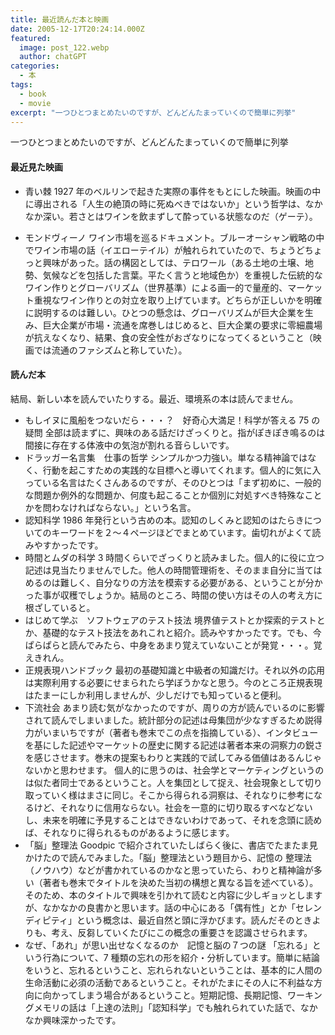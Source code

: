 ```yaml
---
title: 最近読んだ本と映画
date: 2005-12-17T20:24:14.000Z
featured:
  image: post_122.webp
  author: chatGPT
categories:
  - 本
tags:
  - book
  - movie
excerpt: "一つひとつまとめたいのですが、どんどんたまっていくので簡単に列挙"
---
```


一つひとつまとめたいのですが、どんどんたまっていくので簡単に列挙

#### 最近見た映画

- 青い棘
  1927 年のベルリンで起きた実際の事件をもとにした映画。映画の中に導出される「人生の絶頂の時に死ぬべきではないか」という哲学は、なかなか深い。若さとはワインを飲まずして酔っている状態なのだ（ゲーテ）。

- モンドヴィーノ
  ワイン市場を巡るドキュメント。ブルーオーシャン戦略の中でワイン市場の話（イエローテイル）が触れられていたので、ちょうどちょっと興味があった。話の構図としては、テロワール（ある土地の土壌、地勢、気候などを包括した言葉。平たく言うと地域色か）を重視した伝統的なワイン作りとグローバリズム（世界基準）による画一的で量産的、マーケット重視なワイン作りとの対立を取り上げています。どちらが正しいかを明確に説明するのは難しい。ひとつの懸念は、グローバリズムが巨大企業を生み、巨大企業が市場・流通を席巻しはじめると、巨大企業の要求に零細農場が抗えなくなり、結果、食の安全性がおざなりになってくるということ（映画では流通のファシズムと称していた）。

#### 読んだ本

結局、新しい本を読んでいたりする。最近、環境系の本は読んでません。

- もしイヌに風船をつないだら・・・？　好奇心大満足！科学が答える 75 の疑問
  全部は読まずに、興味のある話だけざっくりと。指がぽきぽき鳴るのは間接に存在する体液中の気泡が割れる音らしいです。
- ドラッガー名言集　仕事の哲学
  シンプルかつ力強い。単なる精神論ではなく、行動を起こすための実践的な目標へと導いてくれます。個人的に気に入っている名言はたくさんあるのですが、そのひとつは「まず初めに、一般的な問題か例外的な問題か、何度も起こることか個別に対処すべき特殊なことかを問わなければならない。」という名言。
- 認知科学
  1986 年発行という古めの本。認知のしくみと認知のはたらきについてのキーワードを２〜４ページほどでまとめています。歯切れがよくて読みやすかったです。
- 時間とムダの科学
  3 時間くらいでざっくりと読みました。個人的に役に立つ記述は見当たりませんでした。他人の時間管理術を、そのまま自分に当てはめるのは難しく、自分なりの方法を模索する必要がある、ということが分かった事が収穫でしょうか。結局のところ、時間の使い方はその人の考え方に根ざしていると。
- はじめて学ぶ　ソフトウェアのテスト技法
  境界値テストとか探索的テストとか、基礎的なテスト技法をあれこれと紹介。読みやすかったです。でも、今ぱらぱらと読んでみたら、中身をあまり覚えていないことが発覚・・・。覚えきれん。
- 正規表現ハンドブック
  最初の基礎知識と中級者の知識だけ。それ以外の応用は実際利用する必要にせまられたら学ぼうかなと思う。今のところ正規表現はたまーにしか利用しませんが、少しだけでも知っていると便利。
- 下流社会
  あまり読む気がなかったのですが、周りの方が読んでいるのに影響されて読んでしまいました。統計部分の記述は母集団が少なすぎるため説得力がいまいちですが（著者も巻末でこの点を指摘している）、インタビューを基にした記述やマーケットの歴史に関する記述は著者本来の洞察力の鋭さを感じさせます。巻末の提案もわりと実践的で試してみる価値はあるんじゃないかと思わせます。
  個人的に思うのは、社会学とマーケティングというのは似た者同士であるということ。人を集団として捉え、社会現象として切り取っていく様はまさに同じ。そこから得られる洞察は、それなりに参考になるけど、それなりに信用ならない。社会を一意的に切り取るすべなどないし、未来を明確に予見することはできないわけであって、それを念頭に読めば、それなりに得られるものがあるように感じます。
- 「脳」整理法
  Goodpic で紹介されていたしばらく後に、書店でたまたま見かけたので読んでみました。「脳」整理法という題目から、記憶の 整理法（ノウハウ）などが書かれているのかなと思っていたら、わりと精神論が多い（著者も巻末でタイトルを決めた当初の構想と異なる旨を述べている）。そのため、本のタイトルで興味を引かれて読むと内容に少しギョッとしますが、なかなかの良書かと思います。話の中心にある「偶有性」とか「セレンディピティ」という概念は、最近自然と頭に浮かびます。読んだそのときよりも、考え、反芻していくたびにこの概念の重要さを認識させられます。
- なぜ、「あれ」が思い出せなくなるのか　記憶と脳の７つの謎
  「忘れる」という行為について、7 種類の忘れの形を紹介・分析しています。簡単に結論をいうと、忘れるということ、忘れられないということは、基本的に人間の生命活動に必須の活動であるということ。それがたまにその人に不利益な方向に向かってしまう場合があるということ。短期記憶、長期記憶、ワーキングメモリの話は「上達の法則」「認知科学」でも触れられていた話で、なかなか興味深かったです。
